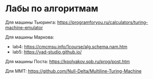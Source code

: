# Лабы по алгоритмам

Для машины Тьюринга: https://programforyou.ru/calculators/turing-machine-emulator

Для машины Маркова:
- lab4:  https://cmcmsu.info/1course/alg.schema.nam.htm
- lab5:  https://yad-studio.github.io/

Для машины Поста: https://kpolyakov.spb.ru/prog/post.htm

Для ММТ: https://github.com/Null-Delta/Multiline-Turing-Machine